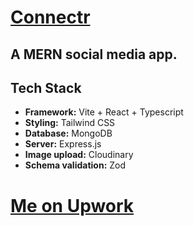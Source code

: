 # [Connectr](https://connectr.netlify.app/)

## A MERN social media app.

## Tech Stack

-   **Framework:** Vite + React + Typescript
-   **Styling:** Tailwind CSS
-   **Database:** MongoDB
-   **Server:** Express.js
-   **Image upload:** Cloudinary
-   **Schema validation:** Zod

# [Me on Upwork](https://www.upwork.com/freelancers/~015c1b113a62e11b13)
